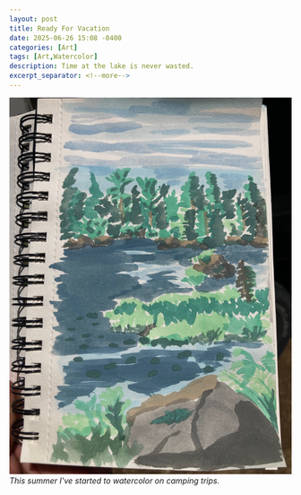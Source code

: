 ```yaml
---
layout: post
title: Ready For Vacation
date: 2025-06-26 15:08 -0400
categories: [Art]
tags: [Art,Watercolor]
description: Time at the lake is never wasted.
excerpt_separator: <!--more-->
---
```

![Watercolor of a forested lake scene by author.](/assets/img/25-06/IMG_4381.jpeg)
_This summer I've started to watercolor on camping trips._

<!--more-->